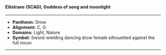 #### Eilistraee (SCAG), Goddess of song and moonlight
___

- **Pantheon:** Drow
- **Alignment:** C, G
- **Domains:** Light, Nature
- **Symbol:** Sword-wielding dancing drow female silhouetted against the full moon
___
